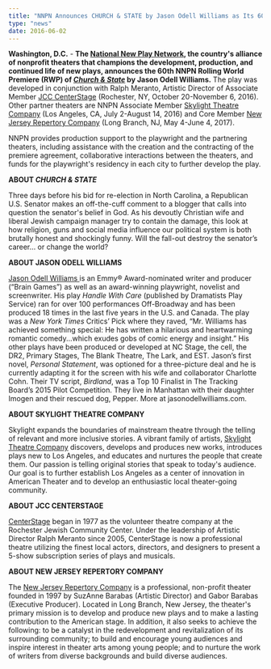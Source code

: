 ```yaml
---
title: "NNPN Announces CHURCH & STATE by Jason Odell Williams as Its 60th Rolling World Premiere "
type: "news"
date: 2016-06-02
---
```


<p><span class="lead-in"><strong>Washington, D.C.</strong> - <strong>The </strong><a href="http://nnpn.org/" rel="nofollow"><strong>National New Play Network</strong></a><strong>, the country's alliance of nonprofit theaters that champions the development, production, and continued life of new plays, announces the 60th NNPN Rolling World Premiere (RWP) of </strong><a href="https://newplayexchange.org/plays/7151/church-state" rel="nofollow"><strong><em>Church &amp; State</em></strong></a><strong> by Jason Odell Williams.</strong> The play was developed in conjunction with Ralph Meranto, Artistic Director of Associate Member <a href="http://jccrochester.org/events/special-events/centerstage-theatre/series-subscriptions" rel="nofollow">JCC CenterStage</a> (Rochester, NY, October 20-November 6, 2016). Other partner theaters are NNPN Associate Member <a href="http://skylighttheatrecompany.com/plays-and-events/political-plays/2016-season-church-state.html" rel="nofollow">Skylight Theatre Company</a> (Los Angeles, CA, July 2-August 14, 2016) and Core Member <a href="http://www.njrep.org/index.htm" rel="nofollow">New Jersey Repertory Company</a> (Long Branch, NJ, May 4-June 4, 2017).</span></p>
<p>NNPN provides production support to the playwright and the partnering theaters, including assistance with the creation and the contracting of the premiere agreement, collaborative interactions between the theaters, and funds for the playwright's residency in each city to further develop the play.</p>
<p><strong>ABOUT <em>CHURCH &amp; STATE</em></strong></p>
<p>Three days before his bid for re-election in North Carolina, a Republican U.S. Senator makes an off-the-cuff comment to a blogger that calls into question the senator's belief in God. As his devoutly Christian wife and liberal Jewish campaign manager try to contain the damage, this look at how religion, guns and social media influence our political system is both brutally honest and shockingly funny. Will the fall-out destroy the senator’s career… or change the world?</p>
<p><strong>ABOUT JASON ODELL WILLIAMS</strong></p>
<p><img /><a href="http://jasonodellwilliams.com/" rel="nofollow">Jason Odell Williams </a>is an Emmy® Award-nominated writer and producer (“Brain Games”) as well as an award-winning playwright, novelist and screenwriter. His play <em>Handle With Care </em>(published by Dramatists Play Service) ran for over 100 performances Off-Broadway and has been produced 18 times in the last five years in the U.S. and Canada. The play was a <em>New York Times </em>Critics’ Pick where they raved, “Mr. Williams has achieved something special: He has written a hilarious and heartwarming romantic comedy...which exudes gobs of comic energy and insight.” His other plays have been produced or developed at NC Stage, the cell, the DR2, Primary Stages, The Blank Theatre, The Lark, and EST. Jason’s first novel, <em>Personal Statement</em>, was optioned for a three-picture deal and he is currently adapting it for the screen with his wife and collaborator Charlotte Cohn. Their TV script, <em>Birdland</em>, was a Top 10 Finalist in The Tracking Board’s 2015 Pilot Competition. They live in Manhattan with their daughter Imogen and their rescued dog, Pepper. More at jasonodellwilliams.com.</p>
<p><strong>ABOUT SKYLIGHT THEATRE COMPANY</strong></p>
<p>Skylight expands the boundaries of mainstream theatre through the telling of relevant and more inclusive stories. A vibrant family of artists, <a href="http://skylighttheatrecompany.com/" rel="nofollow">Skylight Theatre Company</a> discovers, develops and produces new works, introduces plays new to Los Angeles, and educates and nurtures the people that create them. Our passion is telling original stories that speak to today's audience. Our goal is to further establish Los Angeles as a center of innovation in American Theater and to develop an enthusiastic local theater-going community.</p>
<p><strong>ABOUT JCC CENTERSTAGE</strong></p>
<p><a href="http://jccrochester.org/programs-services/by-type/arts-culture/centerstage-theatre/cat.listevents/2016/05/28/-" rel="nofollow">CenterStage</a> began in 1977 as the volunteer theatre company at the Rochester Jewish Community Center. Under the leadership of Artistic Director Ralph Meranto since 2005, CenterStage is now a professional theatre utilizing the finest local actors, directors, and designers to present a 5-show subscription series of plays and musicals.</p>
<p><strong>ABOUT NEW JERSEY REPERTORY COMPANY</strong></p>
<p>The <a href="http://www.njrep.org/" rel="nofollow">New Jersey Repertory Company</a> is a professional, non-profit theater founded in 1997 by SuzAnne Barabas (Artistic Director) and Gabor Barabas (Executive Producer). Located in Long Branch, New Jersey, the theater's primary mission is to develop and produce new plays and to make a lasting contribution to the American stage. In addition, it also seeks to achieve the following: to be a catalyst in the redevelopment and revitalization of its surrounding community; to build and encourage young audiences and inspire interest in theater arts among young people; and to nurture the work of writers from diverse backgrounds and build diverse audiences.</p>
